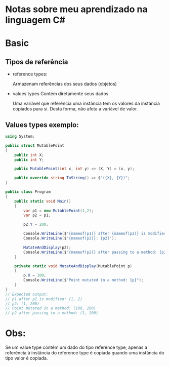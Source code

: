 # Notas sobre meu aprendizado na linguagem C#

# Basic

## Tipos de referência

* reference types:

    Armazenam referências dos seus dados (objetos)

* values types
    Contém diretamente seus dados

    Uma variável que referência uma instância tem os valores da instância copiados para si. Desta forma, não afeta a variável de valor.

## Values types exemplo:

```csharp
using System;

public struct MutablePoint
{
    public int X;
    public int Y;

    public MutablePoint(int x, int y) => (X, Y) = (x, y);

    public override string ToString() => $"({X}, {Y})";
}

public class Program
{
    public static void Main()
    {
        var p1 = new MutablePoint(1,2);
        var p2 = p1;

        p2.Y = 200;

        Console.WriteLine($"{nameof(p1)} after {nameof(p2)} is modified: {p1}");
        Console.WriteLine($"{nameof(p2)}: {p2}");

        MutateAndDisplay(p2);
        Console.WriteLine($"{nameof(p2)} after passing to a method: {p2}");
    }

    private static void MutateAndDisplay(MutablePoint p) 
    {
        p.X = 100;
        Console.WriteLine($"Point mutated in a method: {p}");
    }
}
// Expected output:
// p1 after p2 is modified: (1, 2)
// p2: (1, 200)
// Point mutated in a method: (100, 200)
// p2 after passing to a method: (1, 200)

```

# Obs: 

Se um value type contém um dado do tipo reference type, apenas a referência à instância do reference type é copiada quando uma instância do tipo valor é copiada.